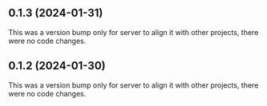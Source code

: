 ## 0.1.3 (2024-01-31)

This was a version bump only for server to align it with other projects, there were no code changes.

## 0.1.2 (2024-01-30)

This was a version bump only for server to align it with other projects, there were no code changes.